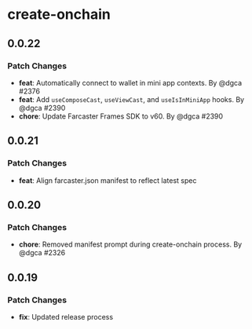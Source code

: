 # create-onchain

## 0.0.22

### Patch Changes

- **feat**: Automatically connect to wallet in mini app contexts. By @dgca #2376
- **feat**: Add `useComposeCast`, `useViewCast`, and `useIsInMiniApp` hooks. By @dgca #2390
- **chore**: Update Farcaster Frames SDK to v60. By @dgca #2390

## 0.0.21

### Patch Changes

- **feat**: Align farcaster.json manifest to reflect latest spec

## 0.0.20

### Patch Changes

- **chore**: Removed manifest prompt during create-onchain process. By @dgca #2326

## 0.0.19

### Patch Changes

- **fix**: Updated release process
